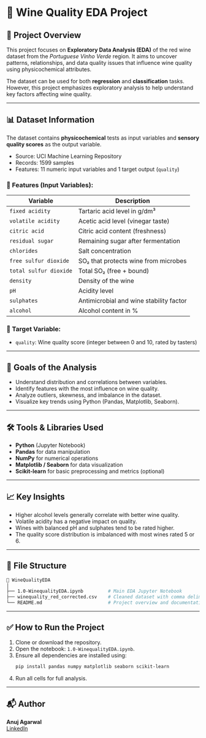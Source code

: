 
# 🍷 Wine Quality EDA Project

## 📁 Project Overview

This project focuses on **Exploratory Data Analysis (EDA)** of the red wine dataset from the *Portuguese Vinho Verde* region. It aims to uncover patterns, relationships, and data quality issues that influence wine quality using physicochemical attributes.

The dataset can be used for both **regression** and **classification** tasks. However, this project emphasizes exploratory analysis to help understand key factors affecting wine quality.

---

## 📊 Dataset Information

The dataset contains **physicochemical** tests as input variables and **sensory quality scores** as the output variable.

- Source: UCI Machine Learning Repository
- Records: 1599 samples
- Features: 11 numeric input variables and 1 target output (`quality`)

### 🔢 Features (Input Variables):

| Variable | Description |
|----------|-------------|
| `fixed acidity` | Tartaric acid level in g/dm³ |
| `volatile acidity` | Acetic acid level (vinegar taste) |
| `citric acid` | Citric acid content (freshness) |
| `residual sugar` | Remaining sugar after fermentation |
| `chlorides` | Salt concentration |
| `free sulfur dioxide` | SO₂ that protects wine from microbes |
| `total sulfur dioxide` | Total SO₂ (free + bound) |
| `density` | Density of the wine |
| `pH` | Acidity level |
| `sulphates` | Antimicrobial and wine stability factor |
| `alcohol` | Alcohol content in % |

### 🎯 Target Variable:

- `quality`: Wine quality score (integer between 0 and 10, rated by tasters)

---

## 📌 Goals of the Analysis

- Understand distribution and correlations between variables.
- Identify features with the most influence on wine quality.
- Analyze outliers, skewness, and imbalance in the dataset.
- Visualize key trends using Python (Pandas, Matplotlib, Seaborn).

---

## 🛠️ Tools & Libraries Used

- **Python** (Jupyter Notebook)
- **Pandas** for data manipulation
- **NumPy** for numerical operations
- **Matplotlib / Seaborn** for data visualization
- **Scikit-learn** for basic preprocessing and metrics (optional)

---

## 📈 Key Insights

- Higher alcohol levels generally correlate with better wine quality.
- Volatile acidity has a negative impact on quality.
- Wines with balanced pH and sulphates tend to be rated higher.
- The quality score distribution is imbalanced with most wines rated 5 or 6.

---

## 📂 File Structure

```bash
📁 WineQualityEDA
│
├── 1.0-WinequalityEDA.ipynb         # Main EDA Jupyter Notebook
├── winequality_red_corrected.csv    # Cleaned dataset with comma delimiters
└── README.md                        # Project overview and documentation
```

---

## ✅ How to Run the Project

1. Clone or download the repository.
2. Open the notebook: `1.0-WinequalityEDA.ipynb`.
3. Ensure all dependencies are installed using:
   ```bash
   pip install pandas numpy matplotlib seaborn scikit-learn
   ```
4. Run all cells for full analysis.

---

## 📬 Author

**Anuj Agarwal**  
[LinkedIn](https://www.linkedin.com/)
